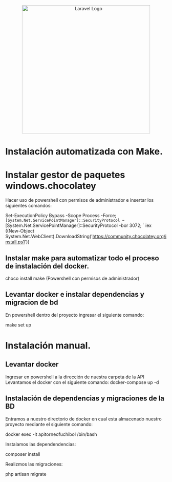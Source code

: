<p align="center"><a href="https://laravel.com" target="_blank"><img src="https://raw.githubusercontent.com/laravel/art/master/logo-lockup/5%20SVG/2%20CMYK/1%20Full%20Color/laravel-logolockup-cmyk-red.svg" width="400" alt="Laravel Logo"></a></p>


# Instalación automatizada con Make.

# Instalar gestor de paquetes windows.chocolatey

Hacer uso de powershell con permisos de administrador e insertar los siguientes comandos:

Set-ExecutionPolicy Bypass -Scope Process -Force; `
[System.Net.ServicePointManager]::SecurityProtocol = `
[System.Net.ServicePointManager]::SecurityProtocol -bor 3072; `
iex ((New-Object System.Net.WebClient).DownloadString('https://community.chocolatey.org/install.ps1'))


## Instalar make para automatizar todo el proceso de instalación del docker.

choco install make  (Powershell con permisos de administrador)

## Levantar docker e instalar dependencias y migracion de bd

En powershell dentro del proyecto ingresar el siguiente comando:

make set up

# Instalación manual.

## Levantar docker  

Ingresar en powershell a la dirección de nuestra carpeta de la API
Levantamos el docker con el siguiente comando: docker-compose up -d

## Instalación de dependencias y migraciones de la BD

Entramos a nuestro directorio de docker en cual esta almacenado nuestro proyecto mediante el siguiente comando:

docker exec -it apitorneofuchibol /bin/bash

Instalamos las dependendencias:

composer install

Realizmos las migraciones:

php artisan migrate

